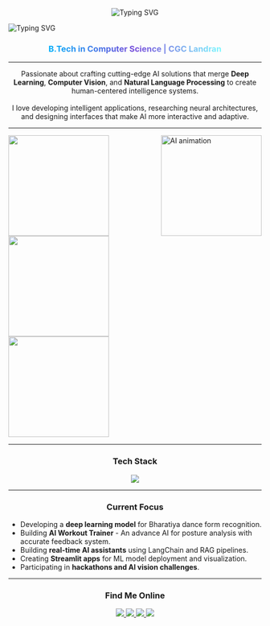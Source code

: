 <!-- Animated Header -->
<p align="center">
  <img src="https://readme-typing-svg.demolab.com?font=Fira+Code&color=7DF9FF&center=true&width=600&lines=Hi%2C+I'm+Shourya+Singh+Khatiyan++" alt="Typing SVG" />
</p>
<img src="https://readme-typing-svg.demolab.com?font=Fira+Code&pause=1000&color=7DF9FF&center=true&width=1000&lines=AI+%26+ML+Developer;Building+Intelligent+Systems+with+Vision+and+Language" alt="Typing SVG" />
</p>

<!-- Gradient Title -->
<h3 align="center">
  <a href="#" style="background: linear-gradient(to right, #00affa, #764ada, #7df9ff);
    -webkit-background-clip: text;
    -webkit-text-fill-color: transparent;">
    B.Tech in Computer Science | CGC Landran
  </a>
</h3>

---

<!-- Hero Section -->
<div>
  <p align="center">
    Passionate about crafting cutting-edge AI solutions that merge <b>Deep Learning</b>,
    <b>Computer Vision</b>, and <b>Natural Language Processing</b> to create human-centered intelligence systems.<br><br>
    I love developing intelligent applications, researching neural architectures, and designing interfaces that make AI more interactive and adaptive.
  </p>
</div>

---

<!-- GitHub Stats -->
<div>
  <div>
    <img src="https://github-readme-stats.vercel.app/api?username=git-shourya&show_icons=true&theme=tokyonight&hide_border=false&include_all_commits=true&count_private=true" height="200" />
    <img align="right" height="200" src="https://res.cloudinary.com/df7kpj50z/image/upload/v1761426824/06f21a161921919.63cd7887d0a70_w4h1vp.gif" alt="AI animation" />
  </div>
  <div>
    <img src="https://github-readme-streak-stats.herokuapp.com/?user=git-shourya&theme=tokyonight&hide_border=false" height="200" />
  </div>
  <div>
    <img src="https://github-readme-stats.vercel.app/api/top-langs?username=git-shourya&layout=compact&theme=tokyonight&hide_border=false" height="200" />
  </div>
</div>

---

<!-- Animated Tech Stack -->
<h3 align="center">Tech Stack</h3>

<p align="center">
  <img src="https://skillicons.dev/icons?i=python,cpp,js,html,css,react,tensorflow,pytorch,postgresql&theme=light" />
</p>

---

<!-- Projects & Focus -->
<h3 align="center">Current Focus</h3>

<ul>
  <li>Developing a <b>deep learning model</b> for Bharatiya dance form recognition.</li>
  <li>Building <b>AI Workout Trainer</b> - An advance AI for posture analysis with accurate feedback system.</li>
  <li>Building <b>real-time AI assistants</b> using LangChain and RAG pipelines.</li>
  <li>Creating <b>Streamlit apps</b> for ML model deployment and visualization.</li>
  <li>Participating in <b>hackathons and AI vision challenges</b>.</li>
</ul>

---

<!-- Social Links -->
<h3 align="center">Find Me Online</h3>

<p align="center">
  <a href="https://www.linkedin.com/in/shourya-singh-khatiyan/" target="_blank">
    <img src="https://img.shields.io/badge/LinkedIn-3572A5?style=for-the-badge&logo=linkedin&logoColor=white" />
  </a>
  <a href="mailto:shauryakhatiyan@gmail.com" target="_blank">
    <img src="https://img.shields.io/badge/Gmail-D64141?style=for-the-badge&logo=gmail&logoColor=white" />
  </a>
  <a href="https://x.com/Shouryakhatiyan" target="_blank">
    <img src="https://img.shields.io/badge/Twitter-1DA1F2?style=for-the-badge&logo=twitter&logoColor=white" />
  </a>
  <a href="https://github.com/git-shourya" target="_blank">
    <img src="https://img.shields.io/badge/GitHub-171515?style=for-the-badge&logo=github&logoColor=white" />
  </a>
</p>


